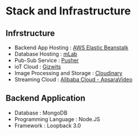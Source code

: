 # Stack and Infrastructure

## Infrstructure

- Backend App Hosting : [AWS Elastic Beanstalk](https://aws.amazon.com/elasticbeanstalk/getting-started/)
- Database Hosting  : [mLab](https://mlab.com/)
- Pub-Sub Service : [Pusher](https://pusher.com/)
- ioT Cloud : [Gizwits](http://www.gizwits.com/)
- Image Processing and Storage : [Cloudinary](https://cloudinary.com/)
- Streaming Cloud : [Alibaba Cloud - ApsaraVideo](https://www.alibabacloud.com/product/apsaravideo-for-live)

## Backend Application 

- Database : MongoDB
- Programming Language : Node.JS
- Framework : Loopback 3.0
